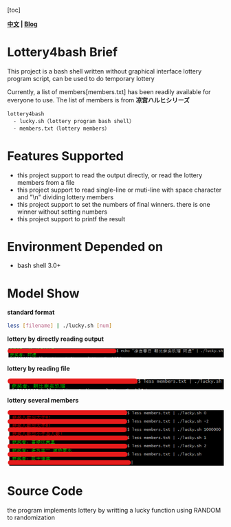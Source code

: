 [toc]

**[中文](https://github.com/abcnull/webuitest4j/blob/master/README_en.md) | [Blog](https://blog.csdn.net/abcnull/article/details/106433145)**

# Lottery4bash Brief

This project is a bash shell written without graphical interface lottery program script, can be used to do temporary lottery

Currently, a list of members[members.txt] has been readily available for everyone to use. The list of members is from **凉宫ハルヒシリーズ**

```bash
lottery4bash
  - lucky.sh（lottery program bash shell）
  - members.txt（lottery members）
```

# Features Supported

- this project support to read the output directly, or read the lottery members from a file
- this project support to read single-line or muti-line with space character and "\n" dividing lottery members
- this project support to set the numbers of final winners. there is one winner without setting numbers
- this project support to printf the result

# Environment Depended on

- bash shell 3.0+

# Model Show

**standard format**

```bash
less [filename] | ./lucky.sh [num]
```

**lottery by directly reading output**

![lottery by directly reading output](https://github.com/abcnull/Image-Resources/blob/master/lottery4bash/%E6%89%B9%E6%B3%A8%202020-05-31%20185124.png)

**lottery by reading file**

![lottery by reading file](https://github.com/abcnull/Image-Resources/blob/master/lottery4bash/%E6%89%B9%E6%B3%A8%202020-05-31%20184840.png)

**lottery several members**

![lottery several members](https://github.com/abcnull/Image-Resources/blob/master/lottery4bash/%E6%89%B9%E6%B3%A8%202020-05-31%20185454.png)

# Source Code

the program implements lottery by writting a lucky function using RANDOM to randomization
